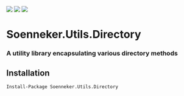 [![](https://img.shields.io/nuget/v/Soenneker.Utils.Directory.svg?style=for-the-badge)](https://www.nuget.org/packages/Soenneker.Utils.Directory/)
[![](https://img.shields.io/github/actions/workflow/status/soenneker/soenneker.utils.directory/main.yml?style=for-the-badge)](https://github.com/soenneker/soenneker.utils.directory/actions/workflows/main.yml)
[![](https://img.shields.io/nuget/dt/Soenneker.Utils.Directory.svg?style=for-the-badge)](https://www.nuget.org/packages/Soenneker.Utils.Directory/)

# Soenneker.Utils.Directory
### A utility library encapsulating various directory methods

## Installation

```
Install-Package Soenneker.Utils.Directory
```